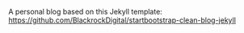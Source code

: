 A personal blog based on this Jekyll template: https://github.com/BlackrockDigital/startbootstrap-clean-blog-jekyll
